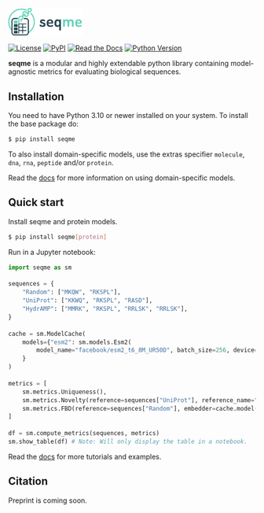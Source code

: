 <p align="left">
    <img src="docs/_static/logo_title.svg" alt="seqme logo" width="30%">
</p>

[![License](https://img.shields.io/github/license/szczurek-lab/seqme)](https://opensource.org/license/bsd-3-clause)
[![PyPI](https://img.shields.io/pypi/v/seqme.svg)](https://pypi.org/project/seqme/)
[![Read the Docs](https://img.shields.io/readthedocs/seqme)](https://seqme.readthedocs.io/)
[![Python Version](https://img.shields.io/pypi/pyversions/seqme)](https://pypi.org/project/seqme)

**seqme** is a modular and highly extendable python library containing model-agnostic metrics for evaluating biological sequences.

## Installation

You need to have Python 3.10 or newer installed on your system. To install the base package do:

```bash
$ pip install seqme
```

To also install domain-specific models, use the extras specifier `molecule`, `dna`, `rna`, `peptide` and/or `protein`.

Read the [docs](https://seqme.readthedocs.io/en/latest/api/models_index.html) for more information on using domain-specific models.

## Quick start

Install seqme and protein models.

```bash
$ pip install seqme[protein]
```

Run in a Jupyter notebook:

```python
import seqme as sm

sequences = {
    "Random": ["MKQW", "RKSPL"],
    "UniProt": ["KKWQ", "RKSPL", "RASD"],
    "HydrAMP": ["MMRK", "RKSPL", "RRLSK", "RRLSK"],
}

cache = sm.ModelCache(
    models={"esm2": sm.models.Esm2(
        model_name="facebook/esm2_t6_8M_UR50D", batch_size=256, device="cpu")
    }
)

metrics = [
    sm.metrics.Uniqueness(),
    sm.metrics.Novelty(reference=sequences["UniProt"], reference_name="UniProt"),
    sm.metrics.FBD(reference=sequences["Random"], embedder=cache.model("esm2")),
]

df = sm.compute_metrics(sequences, metrics)
sm.show_table(df) # Note: Will only display the table in a notebook.
```

Read the [docs](https://seqme.readthedocs.io/en/latest/tutorials/index.html) for more tutorials and examples.

## Citation

Preprint is coming soon.
